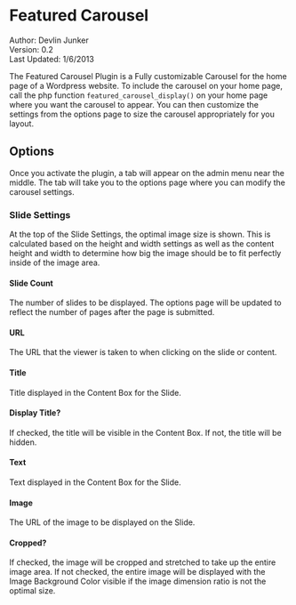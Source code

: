 Featured Carousel
=================

Author: Devlin Junker  
Version: 0.2  
Last Updated: 1/6/2013  
  
  
  
The Featured Carousel Plugin is a Fully customizable Carousel for the home page of a Wordpress website. To include the carousel on your home page, call the php function `featured_carousel_display()` on your home page where you want the carousel to appear. You can then customize the settings from the options page to size the carousel appropriately for you layout.  
  
  
  
Options
-------
Once you activate the plugin, a tab will appear on the admin menu near the middle. The tab will take you to the options page where you can modify the carousel settings.

### Slide Settings
At the top of the Slide Settings, the optimal image size is shown. This is calculated based on the height and width settings as well as the content height and width to determine how big the image should be to fit perfectly inside of the image area.  

#### Slide Count
The number of slides to be displayed. The options page will be updated to reflect the number of pages after the page is submitted.

#### URL
The URL that the viewer is taken to when clicking on the slide or content.

#### Title
Title displayed in the Content Box for the Slide.

#### Display Title?
If checked, the title will be visible in the Content Box. If not, the title will be hidden.

#### Text
Text displayed in the Content Box for the Slide.

#### Image
The URL of the image to be displayed on the Slide.

#### Cropped?
If checked, the image will be cropped and stretched to take up the entire image area. If not checked, the entire image will be displayed with the Image Background Color visible if the image dimension ratio is not the optimal size.
